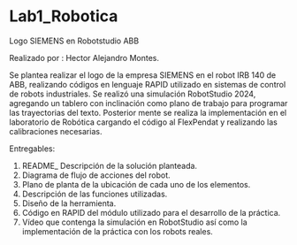 # Lab1_Robotica
Logo SIEMENS en Robotstudio ABB

Realizado por : Hector Alejandro Montes.

Se plantea realizar el logo de la empresa SIEMENS en el robot IRB 140 de ABB, realizando códigos en
lenguaje RAPID utilizado en sistemas de control de robots industriales. Se realizó una simulación 
RobotStudio 2024, agregando un tablero con inclinación como plano de trabajo para programar las 
trayectorias del texto. Posterior mente se realiza la implementación en el laboratorio de Robótica
cargando el código al FlexPendat y realizando las calibraciones necesarias.


Entregables:

1. README_ Descripción de la solución planteada.
2. Diagrama de flujo de acciones del robot.
3. Plano de planta de la ubicación de cada uno de los elementos.
4. Descripción de las funciones utilizadas.
5. Diseño de la herramienta.
6. Código en RAPID del módulo utilizado para el desarrollo de la práctica.
7. Vídeo que contenga la simulación en RobotStudio así como la implementación de la práctica con los robots
   reales.


   

